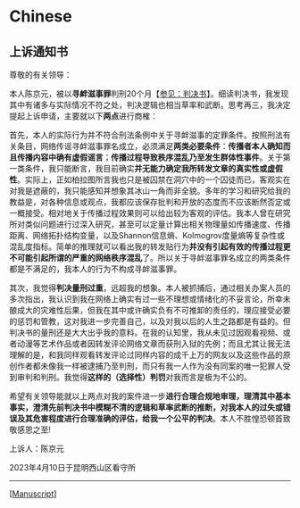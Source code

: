 Chinese
========

上诉通知书
-----------

尊敬的有关领导：

本人陈京元，被以**寻衅滋事罪**判刑20个月【[参见：判决书](/case/docus/Judgment/Judgment_cn.md)】。细读判决书，我发现其中有诸多与实际情况不符之处，判决逻辑也相当草率和武断。思考再三，我决定提起上诉申请，主要就以下**两点**进行商榷：

首先，本人的实际行为并不符合刑法条例中关于寻衅滋事的定罪条件。按照刑法有关条目，网络传谣寻衅滋事罪名成立，必须满足**两类必要条件**：**传播者本人确知而且传播内容中确有虚假谣言**；**传播过程导致秩序混乱乃至发生群体性事件**。关于第一类条件，我只能断言，我目前确实**并无能力确定我所转发文章的真实性或虚假性**。实际上，正如柏拉图所言我也只是被囚禁在洞穴中的一个囚徒而已，客观实在对我是遮蔽的，我只能感知并想象其冰山一角而非全貌。多年的学习和研究给我的教益是，对各种信息或观点，我都应该保存批判和开放的态度而不应该断然否定或一概接受。相对地关于传播过程效果则可以给出较为客观的评估。我本人曾在研究所对类似问题进行过深入研究，甚至可以定量计算出相关物理量如传播速度、传播距离、网络拓扑结构变量，以及Shannon信息熵、Kolmogrov度量熵等复杂性或混乱度指标。简单的推理就可以看出我的转发贴行为**并没有引起有效的传播过程更不可能引起所谓的严重的网络秩序混乱**了。所以关于寻衅滋事罪名成立的两类条件都是不满足的，我本人的行为不构成寻衅滋事罪。

其次，我觉得**判决量刑过重**，远超我的想象。本人被抓捕后，通过相关办案人员的多次指出，我认识到我在网络上确实有过一些不理想或情绪化的不妥言论，所幸未酿成大的灾难性后果，但我在其中或许确实负有不可推卸的责任的，理应接受必要的惩罚和管教，这对我进一步完善自己，以及对我以后的人生之路都是有益的。但判决书的量刑还是大大出乎我的意料。在我的认知里，我从未见过因观看视频、或者动漫等艺术作品或者因转发评论网络文章而获刑入狱的先例；而且尤其让我无法理解的是，和我同样观看转发评论过同样内容的成千上万的网友以及这些作品的原创作者都未像我一样被逮捕乃至判刑，而只有我一人作为没有同案的唯一犯罪人受到审判和判刑。我觉得**这样的（选择性）判罚**对我而言是极为不公的。

希望有关领导能就以上两点对我的案件进一步**进行合理合规地审理，理清其中基本事实，澄清先前判决书中模糊不清的逻辑和草率武断的推断，对我本人的过失或错误及其危害程度进行合理准确的评估，给我一个公平的判决**。本人不胜惶恐顿首致敬感恩之至!

上诉人：陈京元

2023年4月10日于昆明西山区看守所

----------------------------------------------------------------

[[Manuscript](/_static/files/Appeal_raw.pdf)]
